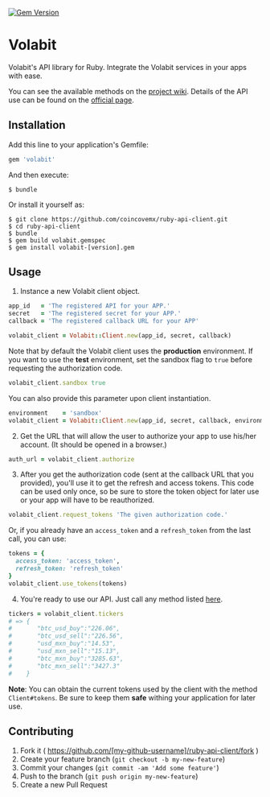 
[![Gem Version](https://badge.fury.io/rb/volabit.svg)](http://badge.fury.io/rb/volabit)

# Volabit

Volabit's API library for Ruby. Integrate the Volabit services in your apps with ease.

You can see the available methods on the [project wiki][wiki]. Details of the API use can be found on the [official page][api-docs].

## Installation

Add this line to your application's Gemfile:

```ruby
gem 'volabit'
```

And then execute:

    $ bundle

Or install it yourself as:

    $ git clone https://github.com/coincovemx/ruby-api-client.git
    $ cd ruby-api-client
    $ bundle
    $ gem build volabit.gemspec
    $ gem install volabit-[version].gem

## Usage

1) Instance a new Volabit client object.

```ruby
app_id   = 'The registered API for your APP.'
secret   = 'The registered secret for your APP.'
callback = 'The registered callback URL for your APP'

volabit_client = Volabit::Client.new(app_id, secret, callback)
```

Note that by default the Volabit client uses the **production** environment. If you want to use the **test** environment, set the sandbox flag to `true` before requesting the authorization code.

```ruby
volabit_client.sandbox true
```

You can also provide this parameter upon client instantiation.

```ruby
environment    = 'sandbox'
volabit_client = Volabit::Client.new(app_id, secret, callback, environment)
```

2) Get the URL that will allow the user to authorize your app to use his/her account. (It should be opened in a browser.)

```ruby
auth_url = volabit_client.authorize
```

3) After you get the authorization code (sent at the callback URL that you provided), you'll use it to get the refresh and access tokens. This code can be used only once, so be sure to store the token object for later use or your app will have to be reauthorized.

```ruby
volabit_client.request_tokens 'The given authorization code.'
```

Or, if you already have an `access_token` and a `refresh_token` from the last call, you can use:

```ruby
tokens = {
  access_token: 'access_token',
  refresh_token: 'refresh_token'
}
volabit_client.use_tokens(tokens)
```

4) You're ready to use our API. Just call any method listed [here][wiki].

```ruby
tickers = volabit_client.tickers
# => {
#       "btc_usd_buy":"226.06",
#       "btc_usd_sell":"226.56",
#       "usd_mxn_buy":"14.53",
#       "usd_mxn_sell":"15.13",
#       "btc_mxn_buy":"3285.63",
#       "btc_mxn_sell":"3427.3"
#    }
```

**Note**: You can obtain the current tokens used by the client with the method `Client#tokens`. Be sure to keep them **safe** withing your application for later use.

## Contributing

1. Fork it ( https://github.com/[my-github-username]/ruby-api-client/fork )
2. Create your feature branch (`git checkout -b my-new-feature`)
3. Commit your changes (`git commit -am 'Add some feature'`)
4. Push to the branch (`git push origin my-new-feature`)
5. Create a new Pull Request


[wiki]: https://github.com/coincovemx/ruby-api-client/wiki
[api-docs]: https://coincovemx.github.io/

